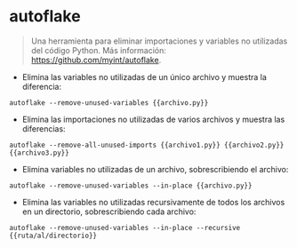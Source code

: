 # autoflake

> Una herramienta para eliminar importaciones y variables no utilizadas del código Python.
> Más información: <https://github.com/myint/autoflake>.

- Elimina las variables no utilizadas de un único archivo y muestra la diferencia:

`autoflake --remove-unused-variables {{archivo.py}}`

- Elimina las importaciones no utilizadas de varios archivos y muestra las diferencias:

`autoflake --remove-all-unused-imports {{archivo1.py}} {{archivo2.py}} {{archivo3.py}}`

- Elimina variables no utilizadas de un archivo, sobrescribiendo el archivo:

`autoflake --remove-unused-variables --in-place {{archivo.py}}`

- Elimina las variables no utilizadas recursivamente de todos los archivos en un directorio, sobrescribiendo cada archivo:

`autoflake --remove-unused-variables --in-place --recursive {{ruta/al/directorio}}`
